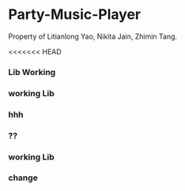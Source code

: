 # Party-Music-Player
Property of Litianlong Yao, Nikita Jain, Zhimin Tang.

<<<<<<< HEAD

### Lib Working

### working Lib

### hhh

### ??

### working Lib

### change

